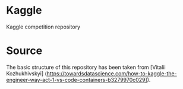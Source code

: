 # Kaggle
Kaggle competition repository

# Source
The basic structure of this repository has been taken from [Vitalii Kozhukhivskyi]
(https://towardsdatascience.com/how-to-kaggle-the-engineer-way-act-1-vs-code-containers-b3279970c029]).